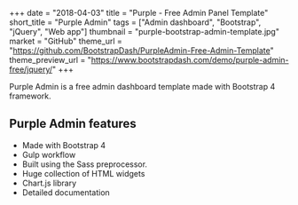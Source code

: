 +++
date = "2018-04-03"
title = "Purple - Free Admin Panel Template"
short_title = "Purple Admin"
tags = ["Admin dashboard", "Bootstrap", "jQuery", "Web app"]
thumbnail = "purple-bootstrap-admin-template.jpg"
market = "GitHub"
theme_url = "https://github.com/BootstrapDash/PurpleAdmin-Free-Admin-Template"
theme_preview_url = "https://www.bootstrapdash.com/demo/purple-admin-free/jquery/"
+++

Purple Admin is a free admin dashboard template made with Bootstrap 4 framework.

## Purple Admin features

- Made with Bootstrap 4
- Gulp workflow
- Built using the Sass preprocessor.
- Huge collection of HTML widgets
- Chart.js library
- Detailed documentation
